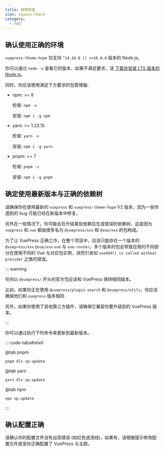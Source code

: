 ```yaml
---
title: 故障排查
icon: square-check
category:
  - FAQ
---
```


## 确认使用正确的环境

`vuepress-theme-hope` 仅支持 `^14.18.0 || >=16.0.0` 版本的 Node.js。

你可以通过 `node -v` 查看它的版本，如果不满足要求，请 [下载并安装 LTS 版本的 Node.js](../cookbook/tutorial/env.md#nodejs)。

同时，你应该使用满足下方要求的包管理器:

- npm: >= 8

  检查: `npm -v`

  安装: `npm i -g npm`

- yarn: >= 1.22.15

  检查: `yarn -v`

  安装: `npm i -g yarn`

- pnpm: >= 7

  检查: `pnpm -v`

  安装: `npm i -g pnpm`

## 确定使用最新版本与正确的依赖树

请确保你在使用最新的 `vuepress` 和 `vuepress-theme-hope` V2 版本，因为一些你遇到的 bug 可能已经在新版本中修复。

另外在一些情况下，你可能会在升级某些依赖后生成错误的依赖树，这是因为 `vuepress` 和 `vue` 都由很多名为 `@vuepress/xxx` 和 `@vue/xxx` 的包构成。

为了让 VuePress 正确工作，在整个项目中，应该只能存在一个版本的 `@vuepress/xxx` `@vue/xxx` `vue` 与 `vue-router`。多个版本的包会导致应用的不同部分在使用不同的 Vue 与对应包实例，进而引发如 `useXXX() is called without provider` 之类的错误。

::: warning

任何以 `@vuepress/` 开头的官方包应该和 VuePress 保持相同版本。

比如，如果你正在使用 `@vuepress/plugin-search` 和 `@vuepress/utils`，你应该确保他们和 `vuepress` 版本相同

另外，如果你使用了其他第三方插件，请确保它兼容你要升级到的 VuePress 版本。

:::

你可以通过执行下列命令来更新到最新版本。

::: code-tabs#shell

@tab pnpm

```bash
pnpm dlx vp-update
```

@tab yarn

```bash
yarn dlx vp-update
```

@tab npm

```bash
npx vp-update
```

:::

## 确认配置正确

请确认你的配置文件没有出现错误 (如红色波浪线)，如果有，请根据提示修改配置文件直至你正确配置了 VuePress 与主题。

